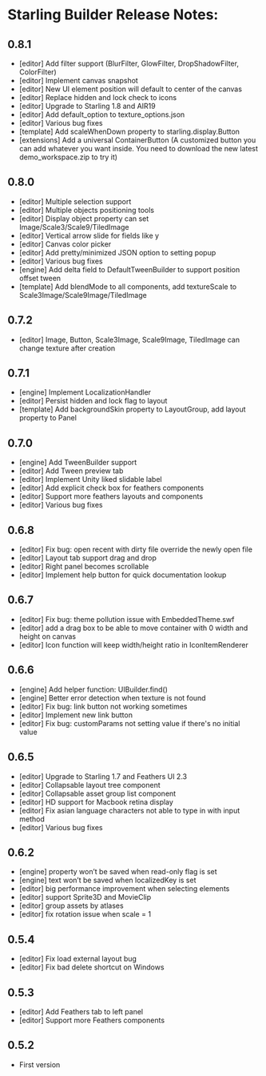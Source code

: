 # Starling Builder Release Notes:

## 0.8.1
* [editor] Add filter support (BlurFilter, GlowFilter, DropShadowFilter, ColorFilter)
* [editor] Implement canvas snapshot
* [editor] New UI element position will default to center of the canvas
* [editor] Replace hidden and lock check to icons
* [editor] Upgrade to Starling 1.8 and AIR19
* [editor] Add default_option to texture_options.json
* [editor] Various bug fixes
* [template] Add scaleWhenDown property to starling.display.Button
* [extensions] Add a universal ContainerButton (A customized button you can add whatever you want inside. You need to download the new latest demo_workspace.zip to try it)

## 0.8.0
* [editor] Multiple selection support
* [editor] Multiple objects positioning tools
* [editor] Display object property can set Image/Scale3/Scale9/TiledImage
* [editor] Vertical arrow slide for fields like y
* [editor] Canvas color picker
* [editor] Add pretty/minimized JSON option to setting popup
* [editor] Various bug fixes
* [engine] Add delta field to DefaultTweenBuilder to support position offset tween
* [template] Add blendMode to all components, add textureScale to Scale3Image/Scale9Image/TiledImage

## 0.7.2
* [editor] Image, Button, Scale3Image, Scale9Image, TiledImage can change texture after creation

## 0.7.1
* [engine] Implement LocalizationHandler
* [editor] Persist hidden and lock flag to layout
* [template] Add backgroundSkin property to LayoutGroup, add layout property to Panel

## 0.7.0
* [engine] Add TweenBuilder support
* [editor] Add Tween preview tab
* [editor] Implement Unity liked slidable label
* [editor] Add explicit check box for feathers components
* [editor] Support more feathers layouts and components
* [editor] Various bug fixes

## 0.6.8
* [editor] Fix bug: open recent with dirty file override the newly open file
* [editor] Layout tab support drag and drop
* [editor] Right panel becomes scrollable
* [editor] Implement help button for quick documentation lookup

## 0.6.7
* [editor] Fix bug: theme pollution issue with EmbeddedTheme.swf
* [editor] add a drag box to be able to move container with 0 width and height on canvas
* [editor] Icon function will keep width/height ratio in IconItemRenderer

## 0.6.6
* [engine] Add helper function: UIBuilder.find()
* [engine] Better error detection when texture is not found
* [editor] Fix bug: link button not working sometimes
* [editor] Implement new link button
* [editor] Fix bug: customParams not setting value if there's no initial value

## 0.6.5
* [editor] Upgrade to Starling 1.7 and Feathers UI 2.3
* [editor] Collapsable layout tree component
* [editor] Collapsable asset group list component
* [editor] HD support for Macbook retina display
* [editor] Fix asian language characters not able to type in with input method
* [editor] Various bug fixes

## 0.6.2
* [engine] property won’t be saved when read-only flag is set
* [engine] text won’t be saved when localizedKey is set
* [editor] big performance improvement when selecting elements
* [editor] support Sprite3D and MovieClip
* [editor] group assets by atlases
* [editor] fix rotation issue when scale = 1

## 0.5.4
* [editor] Fix load external layout bug
* [editor] Fix bad delete shortcut on Windows

## 0.5.3
* [editor] Add Feathers tab to left panel
* [editor] Support more Feathers components

## 0.5.2
* First version
